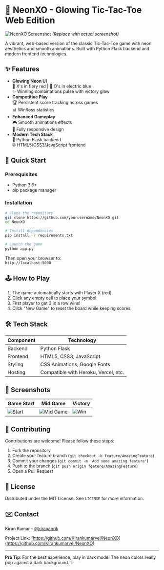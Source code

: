 # 🌟 NeonXO - Glowing Tic-Tac-Toe Web Edition

![NeonXO Screenshot]([https://i.imgur.com/JKQlz7r.png](https://github.com/user-attachments/assets/4c9bf89a-21ab-4dae-84e9-171fdc43e3e9)) *(Replace with actual screenshot)*

A vibrant, web-based version of the classic Tic-Tac-Toe game with neon aesthetics and smooth animations. Built with Python Flask backend and modern frontend technologies.

## ✨ Features

- **Glowing Neon UI**  
  🔴 X's in fiery red | 🔵 O's in electric blue  
  ✨ Winning combinations pulse with victory glow
- **Competitive Play**  
  🏆 Persistent score tracking across games  
  📊 Win/loss statistics
- **Enhanced Gameplay**  
  🎮 Smooth animations effects  
  📱 Fully responsive design
- **Modern Tech Stack**  
  🐍 Python Flask backend  
  🌐 HTML5/CSS3/JavaScript frontend

## 🚀 Quick Start

### Prerequisites
- Python 3.6+
- pip package manager

### Installation
```bash
# Clone the repository
git clone https://github.com/yourusername/NeonXO.git
cd NeonXO

# Install dependencies
pip install -r requirements.txt

# Launch the game
python app.py
```

Then open your browser to:  
`http://localhost:5000`

## 🕹️ How to Play

1. The game automatically starts with Player X (red)
2. Click any empty cell to place your symbol
3. First player to get 3 in a row wins!
4. Click "New Game" to reset the board while keeping scores

## 🛠️ Tech Stack

| Component | Technology |
|-----------|------------|
| Backend   | Python Flask |
| Frontend  | HTML5, CSS3, JavaScript |
| Styling   | CSS Animations, Google Fonts |
| Hosting   | Compatible with Heroku, Vercel, etc. |

## 📸 Screenshots

| Game Start                                                                                     | Mid Game                                                                                      | Victory                                                                                        |
|------------------------------------------------------------------------------------------------|-----------------------------------------------------------------------------------------------|------------------------------------------------------------------------------------------------|
| ![Start](https://github.com/user-attachments/assets/4c9bf89a-21ab-4dae-84e9-171fdc43e3e9)      | ![Mid Game](https://github.com/user-attachments/assets/89bc552e-fcc7-475d-bcfe-aedc4669d259)  | ![Win](https://github.com/user-attachments/assets/8acdc934-498c-49dd-98eb-b461f7b40fc5)       |

## 🤝 Contributing

Contributions are welcome! Please follow these steps:

1. Fork the repository
2. Create your feature branch (`git checkout -b feature/AmazingFeature`)
3. Commit your changes (`git commit -m 'Add some amazing feature'`)
4. Push to the branch (`git push origin feature/AmazingFeature`)
5. Open a Pull Request

## 📜 License

Distributed under the MIT License. See `LICENSE` for more information.

## ✉️ Contact

Kiran Kumar - [@kirananrik](https://twitter.com/kirananrik) 

Project Link: [https://github.com/Kirankumarvel/NeonXO](https://github.com/Kirankumarvel/NeonXO)

---

**Pro Tip**: For the best experience, play in dark mode! The neon colors really pop against a dark background. ✨
